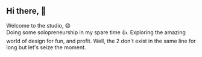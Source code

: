## Hi there, 👋
Welcome to the studio, 😄  
Doing some solopreneurship in my spare time 👍.
Exploring the amazing world of design for fun, and profit. Well, the 2 don't exist in the same line for long but let's seize the moment.

<!--

**Here are some ideas to get you started:**

🙋‍♀️ A short introduction - what is your organization all about?
🌈 Contribution guidelines - how can the community get involved?
👩‍💻 Useful resources - where can the community find your docs? Is there anything else the community should know?
🍿 Fun facts - what does your team eat for breakfast?
🧙 Remember, you can do mighty things with the power of [Markdown](https://docs.github.com/github/writing-on-github/getting-started-with-writing-and-formatting-on-github/basic-writing-and-formatting-syntax)
-->
